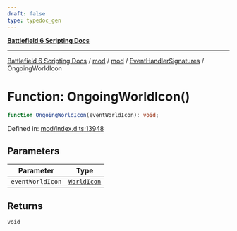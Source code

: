 ```yaml
---
draft: false
type: typedoc_gen
---
```


[**Battlefield 6 Scripting Docs**](../../../../_index.md)

***

[Battlefield 6 Scripting Docs](../../../../_index.md) / [mod](../../../_index.md) / [mod](../../_index.md) / [EventHandlerSignatures](../_index.md) / OngoingWorldIcon

# Function: OngoingWorldIcon()

```ts
function OngoingWorldIcon(eventWorldIcon): void;
```

Defined in: [mod/index.d.ts:13948](https://github.com/battlefield-portal-community/portal-docs/blob/6d87e21c5922a3efb03c634dbe98e5fe6e797672/generators/santiago/mod/index.d.ts#L13948)

## Parameters

| Parameter | Type |
| ------ | ------ |
| `eventWorldIcon` | [`WorldIcon`](../../WorldIcon/_index.md) |

## Returns

`void`
